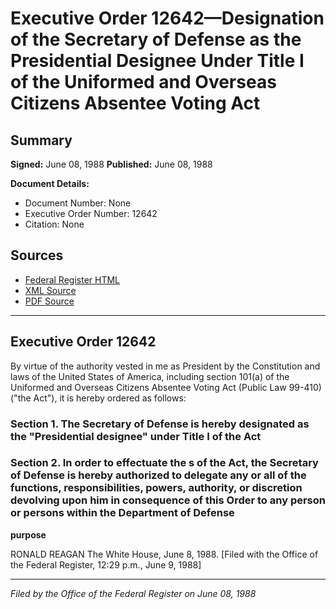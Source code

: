 # Executive Order 12642—Designation of the Secretary of Defense as the Presidential Designee Under Title I of the Uniformed and Overseas Citizens Absentee Voting Act

## Summary

**Signed:** June 08, 1988
**Published:** June 08, 1988

**Document Details:**
- Document Number: None
- Executive Order Number: 12642
- Citation: None

## Sources
- [Federal Register HTML](https://www.presidency.ucsb.edu/documents/executive-order-12642-designation-the-secretary-defense-the-presidential-designee-under)
- [XML Source](None)
- [PDF Source](None)

---

## Executive Order 12642

By virtue of the authority vested in me as President by the Constitution and laws of the United States of America, including section 101(a) of the Uniformed and Overseas Citizens Absentee Voting Act (Public Law 99-410) ("the Act"), it is hereby ordered as follows:
### Section 1. The Secretary of Defense is hereby designated as the "Presidential designee" under Title I of the Act

### Section 2. In order to effectuate the s of the Act, the Secretary of Defense is hereby authorized to delegate any or all of the functions, responsibilities, powers, authority, or discretion devolving upon him in consequence of this Order to any person or persons within the Department of Defense

**purpose**

RONALD REAGAN
The White House,
June 8, 1988.
[Filed with the Office of the Federal Register, 12:29 p.m., June 9, 1988]

---

*Filed by the Office of the Federal Register on June 08, 1988*
